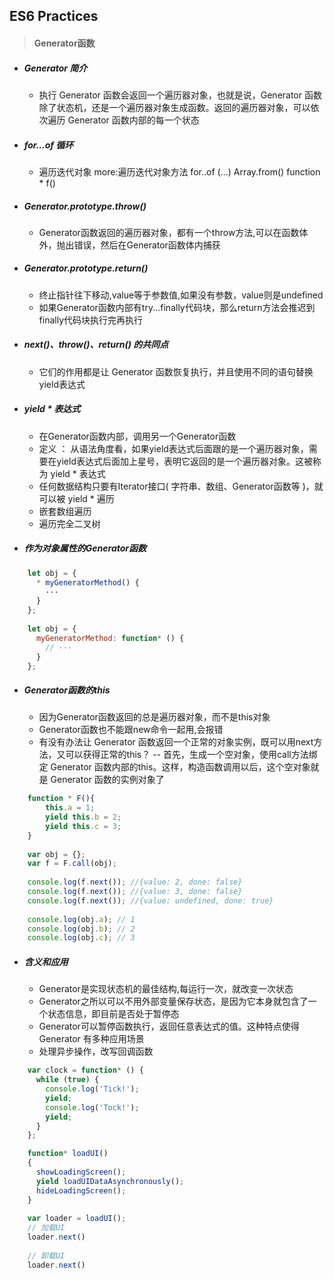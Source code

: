 ## ES6 Practices


> #### Generator函数
 
 * ##### Generator 简介
 	- 执行 Generator 函数会返回一个遍历器对象，也就是说，Generator 函数除了状态机，还是一个遍历器对象生成函数。返回的遍历器对象，可以依次遍历 Generator 函数内部的每一个状态

 *  ##### for...of 循环 
 	- 遍历迭代对象  more:遍历迭代对象方法 for..of (...) Array.from() function * f()

 * ##### Generator.prototype.throw() 
 	- Generator函数返回的遍历器对象，都有一个throw方法,可以在函数体外，抛出错误，然后在Generator函数体内捕获

 * ##### Generator.prototype.return() 
 	- 终止指针往下移动,value等于参数值,如果没有参数，value则是undefined
 	- 如果Generator函数内部有try...finally代码块，那么return方法会推迟到finally代码块执行完再执行 

 * ##### next()、throw()、return() 的共同点 
 	- 它们的作用都是让 Generator  函数恢复执行，并且使用不同的语句替换yield表达式

 * ##### yield * 表达式 
 	- 在Generator函数内部，调用另一个Generator函数
 	- 定义 ： 从语法角度看，如果yield表达式后面跟的是一个遍历器对象，需要在yield表达式后面加上星号，表明它返回的是一个遍历器对象。这被称为 yield * 表达式
 	- 任何数据结构只要有Iterator接口( 字符串、数组、Generator函数等 )，就可以被 yield * 遍历
 	- 嵌套数组遍历
 	- 遍历完全二叉树

 * ##### 作为对象属性的Generator函数

```js
    let obj = {
      * myGeneratorMethod() {
        ···
      }
    };
    
    let obj = {
      myGeneratorMethod: function* () {
        // ···
      }
    };
```

 * ##### Generator函数的this
     - 因为Generator函数返回的总是遍历器对象，而不是this对象
     - Generator函数也不能跟new命令一起用,会报错
     - 有没有办法让 Generator 函数返回一个正常的对象实例，既可以用next方法，又可以获得正常的this？
      -- 首先，生成一个空对象，使用call方法绑定 Generator 函数内部的this。这样，构造函数调用以后，这个空对象就是 Generator 函数的实例对象了
```js
    function * F(){
    	this.a = 1;
    	yield this.b = 2;
    	yield this.c = 3;
    }
    
    var obj = {};
    var f = F.call(obj);
    
    console.log(f.next()); //{value: 2, done: false}
    console.log(f.next()); //{value: 3, done: false}
    console.log(f.next()); //{value: undefined, done: true}
    
    console.log(obj.a); // 1
    console.log(obj.b); // 2
    console.log(obj.c); // 3
```
 * ##### 含义和应用

 	- Generator是实现状态机的最佳结构,每运行一次，就改变一次状态
 	- Generator之所以可以不用外部变量保存状态，是因为它本身就包含了一个状态信息，即目前是否处于暂停态
	- Generator可以暂停函数执行，返回任意表达式的值。这种特点使得Generator 有多种应用场景
	- 处理异步操作，改写回调函数
```js
    var clock = function* () {
      while (true) {
        console.log('Tick!');
        yield;
        console.log('Tock!');
        yield;
      }
    };
```


```js
    function* loadUI()
    {
      showLoadingScreen();
      yield loadUIDataAsynchronously();
      hideLoadingScreen();
    }
    
    var loader = loadUI();
    // 加载UI
    loader.next()
    
    // 卸载UI
    loader.next()
```	


